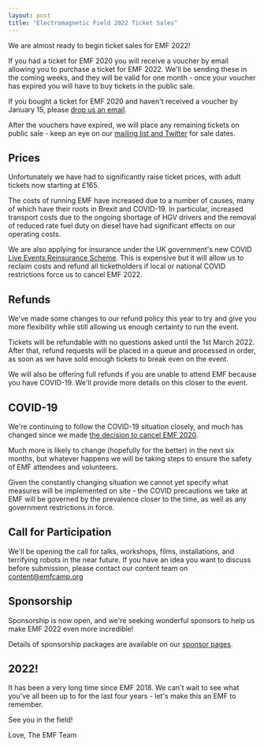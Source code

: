 ```yaml
---
layout: post
title: "Electromagnetic Field 2022 Ticket Sales"
---
```

We are almost ready to begin ticket sales for EMF 2022!

If you had a ticket for EMF 2020 you will receive a voucher by email allowing you to purchase a ticket for EMF 2022. We'll be sending these in the coming weeks, and they will be valid for one month - once your voucher has expired you will have to buy tickets in the public sale.

If you bought a ticket for EMF 2020 and haven't received a voucher by January 15, please [drop us an email](mailto:contact@emfcamp.org).

After the vouchers have expired, we will place any remaining tickets on public sale - keep an eye on our [mailing list and Twitter](https://www.emfcamp.org/about/contact#Get%20Updates) for sale dates.

## Prices

Unfortunately we have had to significantly raise ticket prices, with adult tickets now starting at £165.

The costs of running EMF have increased due to a number of causes, many of which have their roots in Brexit and COVID-19. In particular, increased transport costs due to the ongoing shortage of HGV drivers and the removal of reduced rate fuel duty on diesel have had significant effects on our operating costs.

We are also applying for insurance under the UK government's new COVID [Live Events Reinsurance Scheme](https://www.gov.uk/government/publications/live-events-reinsurance-scheme). This is expensive but it will allow us to reclaim costs and refund all ticketholders if local or national COVID restrictions force us to cancel EMF 2022.

## Refunds

We've made some changes to our refund policy this year to try and give you more flexibility while still allowing us enough certainty to run the event.

Tickets will be refundable with no questions asked until the 1st March 2022. After that, refund requests will be placed in a queue and processed in order, as soon as we have sold enough tickets to break even on the event.

We will also be offering full refunds if you are unable to attend EMF because you have COVID-19. We'll provide more details on this closer to the event.

## COVID-19

We're continuing to follow the COVID-19 situation closely, and much has changed since we made [the decision to cancel EMF 2020](https://blog.emfcamp.org/2020/03/25/emf-2020-cancelled/).

Much more is likely to change (hopefully for the better) in the next six months, but whatever happens we will be taking steps to ensure the safety of EMF attendees and volunteers.

Given the constantly changing situation we cannot yet specify what measures will be implemented on site - the COVID precautions we take at EMF will be governed by the prevalence closer to the time, as well as any government restrictions in force.

## Call for Participation

We'll be opening the call for talks, workshops, films, installations, and terrifying robots in the near future. If you have an idea you want to discuss before submission, please contact our content team on [content@emfcamp.org](mailto:content@emfcamp.org)

## Sponsorship

Sponsorship is now open, and we're seeking wonderful sponsors to help us make EMF 2022 even more incredible!

Details of sponsorship packages are available on our [sponsor pages](https://emfcamp.org/sponsor).

## 2022!

It has been a very long time since EMF 2018. We can't wait to see what you've all been up to for the last four years - let's make this an EMF to remember.

See you in the field!

Love,
The EMF Team
